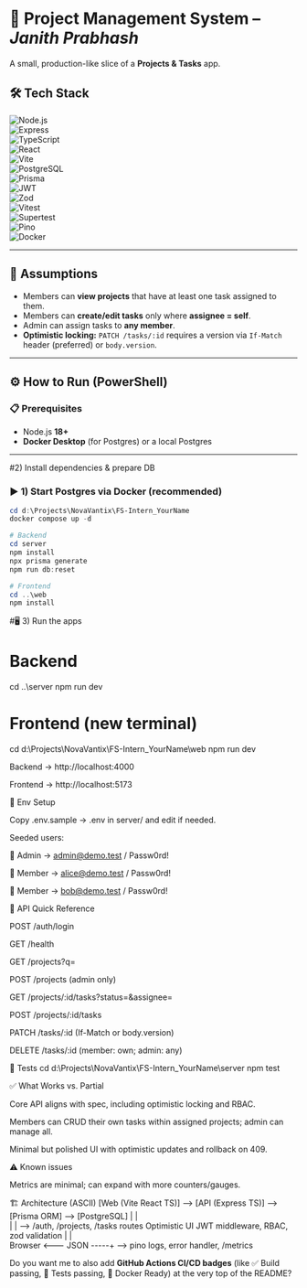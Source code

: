 # 🚀 Project Management System – *Janith Prabhash*

A small, production-like slice of a **Projects & Tasks** app.

## 🛠 Tech Stack  

![Node.js](https://img.shields.io/badge/Node.js-18+-green?logo=node.js)  
![Express](https://img.shields.io/badge/Express.js-Backend-lightgrey?logo=express)  
![TypeScript](https://img.shields.io/badge/TypeScript-Frontend%20%26%20Backend-blue?logo=typescript)  
![React](https://img.shields.io/badge/React-Frontend-61DAFB?logo=react)  
![Vite](https://img.shields.io/badge/Vite-Bundler-yellow?logo=vite)  
![PostgreSQL](https://img.shields.io/badge/PostgreSQL-Database-336791?logo=postgresql)  
![Prisma](https://img.shields.io/badge/Prisma-ORM-2D3748?logo=prisma)  
![JWT](https://img.shields.io/badge/Auth-JWT-orange?logo=jsonwebtokens)  
![Zod](https://img.shields.io/badge/Validation-Zod-purple)  
![Vitest](https://img.shields.io/badge/Tests-Vitest-blueviolet)  
![Supertest](https://img.shields.io/badge/Tests-Supertest-orange)  
![Pino](https://img.shields.io/badge/Logs-Pino-green)  
![Docker](https://img.shields.io/badge/Docker-Containerization-2496ED?logo=docker)  

---

## 📌 Assumptions
- Members can **view projects** that have at least one task assigned to them.  
- Members can **create/edit tasks** only where **assignee = self**.  
- Admin can assign tasks to **any member**.  
- **Optimistic locking:** `PATCH /tasks/:id` requires a version via `If-Match` header (preferred) or `body.version`.  

---

## ⚙️ How to Run (PowerShell)

### 📋 Prerequisites
- Node.js **18+**
- **Docker Desktop** (for Postgres) or a local Postgres  

---
#2) Install dependencies & prepare DB

### ▶️ 1) Start Postgres via Docker (recommended)
```powershell
cd d:\Projects\NovaVantix\FS-Intern_YourName
docker compose up -d

# Backend
cd server
npm install
npx prisma generate
npm run db:reset

# Frontend
cd ..\web
npm install

```

#🖥️ 3) Run the apps
# Backend
cd ..\server
npm run dev

# Frontend (new terminal)
cd d:\Projects\NovaVantix\FS-Intern_YourName\web
npm run dev


Backend → http://localhost:4000

Frontend → http://localhost:5173

🌱 Env Setup

Copy .env.sample → .env in server/ and edit if needed.

Seeded users:

👑 Admin → admin@demo.test / Passw0rd!

👤 Member → alice@demo.test / Passw0rd!

👤 Member → bob@demo.test / Passw0rd!

📖 API Quick Reference

POST /auth/login

GET /health

GET /projects?q=

POST /projects (admin only)

GET /projects/:id/tasks?status=&assignee=

POST /projects/:id/tasks

PATCH /tasks/:id (If-Match or body.version)

DELETE /tasks/:id (member: own; admin: any)

🧪 Tests
cd d:\Projects\NovaVantix\FS-Intern_YourName\server
npm test

✅ What Works vs. Partial

Core API aligns with spec, including optimistic locking and RBAC.

Members can CRUD their own tasks within assigned projects; admin can manage all.

Minimal but polished UI with optimistic updates and rollback on 409.

⚠️ Known issues

Metrics are minimal; can expand with more counters/gauges.

🏗️ Architecture (ASCII)
 [Web (Vite React TS)]  -->  [API (Express TS)]  -->  [Prisma ORM]  -->  [PostgreSQL]
          |                    |  \
          |                    |   --> /auth, /projects, /tasks routes
      Optimistic UI         JWT middleware, RBAC, zod validation
          |                    |  \
        Browser <--- JSON -----+   --> pino logs, error handler, /metrics

Do you want me to also add **GitHub Actions CI/CD badges** (like ✅ Build passing, 🧪 Tests passing, 🐳 Docker Ready) at the very top of the README?


